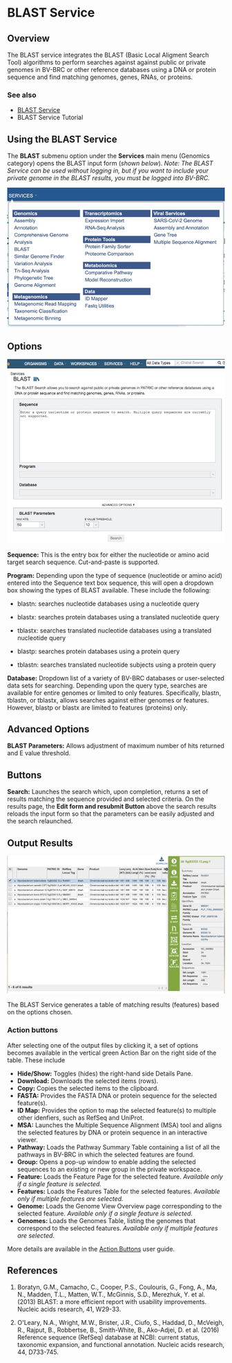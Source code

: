 # BLAST Service

## Overview
The BLAST service integrates the BLAST (Basic Local Aligment Search Tool) algorithms to perform searches against against public or private genomes in BV-BRC or other reference databases using a DNA or protein sequence and find matching genomes, genes, RNAs, or proteins.  

### See also
* [BLAST Service](https://alpha.bv-brc.org/app/BLAST)
* BLAST Service Tutorial

## Using the BLAST Service
The **BLAST** submenu option under the **Services** main menu (Genomics category) opens the BLAST input form (*shown below*). *Note: The BLAST Service can be used without logging in, but if you want to include your private genome in the BLAST results, you must be logged into BV-BRC.*

![BLAST Menu](../images/bv_services_menu.png)

## Options
![BLAST Input Form](../images/blast_input_form.png) 

**Sequence:** This is the entry box for either the nucleotide or amino acid target search sequence.  Cut-and-paste is supported. 

**Program:** Depending upon the type of sequence (nucleotide or amino acid) entered into the Sequence text box sequence, this will open a dropdown box showing the types of BLAST available. These include the following: 
  * blastn: searches nucleotide databases using a nucleotide query

  * blastx: searches protein databases using a translated nucleotide query

  * tblastx: searches translated nucleotide databases using a translated nucleotide query

  * blastp: searches protein databases using a protein query

  * tblastn: searches translated nucleotide subjects using a protein query

**Database:** Dropdown list of a variety of BV-BRC databases or user-selected data sets for searching. Depending upon the query type, searches are available for entire genomes or limited to only features. Specifically, blastn, tblastn, or tblastx, allows searches against either genomes or features. However, blastp or blastx are limited to features (proteins) only.   

## Advanced Options
**BLAST Parameters:** Allows adjustment of maximum number of hits returned and E value threshold.

## Buttons
**Search:** Launches the search which, upon completion, returns a set of results matching the sequence provided and selected criteria.  On the results page, the **Edit form and resubmit Button** above the search results reloads the input form so that the parameters can be easily adjusted and the search relaunched.

## Output Results
![BLAST Service Results](../images/blast_service_results.png) 

The BLAST Service generates a table of matching results (features) based on the options chosen.  

### Action buttons
After selecting one of the output files by clicking it, a set of options becomes available in the vertical green Action Bar on the right side of the table.  These include

* **Hide/Show:** Toggles (hides) the right-hand side Details Pane.
* **Download:**  Downloads the selected items (rows).
* **Copy:** Copies the selected items to the clipboard.
* **FASTA:** Provides the FASTA DNA or protein sequence for the selected feature(s).
* **ID Map:** Provides the option to map the selected feature(s) to multiple other idenfiers, such as RefSeq and UniProt.
* **MSA:** Launches the Multiple Sequence Alignment (MSA) tool and aligns the selected features by DNA or protein sequence in an interactive viewer.
* **Pathway:** Loads the Pathway Summary Table containing a list of all the pathways in BV-BRC in which the selected features are found.
* **Group:** Opens a pop-up window to enable adding the selected sequences to an existing or new group in the private workspace.
* **Feature:** Loads the Feature Page for the selected feature. *Available only if a single feature is selected.*
* **Features:** Loads the Features Table for the selected features. *Available only if multiple features are selected.*
* **Genome:** Loads the Genome View Overview page corresponding to the selected feature.  *Available only if a single feature is selected.*
* **Genomes:** Loads the Genomes Table, listing the genomes that correspond to the selected features. *Available only if multiple features are selected.*

More details are available in the [Action Buttons](../action_buttons.html) user guide.

## References
1.	Boratyn, G.M., Camacho, C., Cooper, P.S., Coulouris, G., Fong, A., Ma, N., Madden, T.L., Matten, W.T., McGinnis, S.D., Merezhuk, Y. et al. (2013) BLAST: a more efficient report with usability improvements. Nucleic acids research, 41, W29-33.

2.	O'Leary, N.A., Wright, M.W., Brister, J.R., Ciufo, S., Haddad, D., McVeigh, R., Rajput, B., Robbertse, B., Smith-White, B., Ako-Adjei, D. et al. (2016) Reference sequence (RefSeq) database at NCBI: current status, taxonomic expansion, and functional annotation. Nucleic acids research, 44, D733-745.
